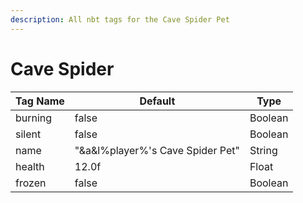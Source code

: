 ```yaml
---
description: All nbt tags for the Cave Spider Pet
---
```



# Cave Spider

| Tag Name     | Default                                                            | Type                                         |
| - | - | - |
| burning | false | Boolean |
| silent | false | Boolean |
| name | "&a&l%player%'s Cave Spider Pet" | String |
| health | 12.0f | Float |
| frozen | false | Boolean |
